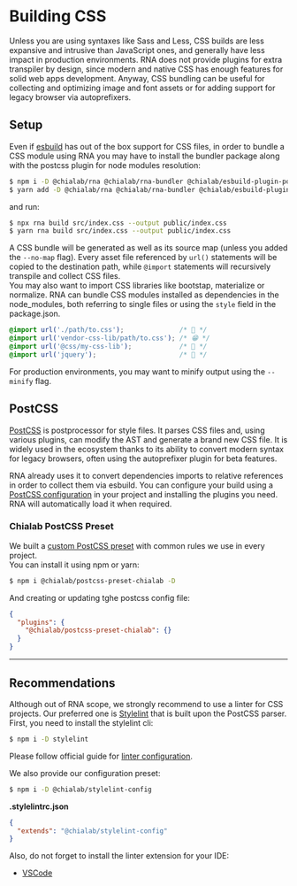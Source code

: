 # Building CSS

Unless you are using syntaxes like Sass and Less, CSS builds are less expansive and intrusive than JavaScript ones, and generally have less impact in production environments. RNA does not provide plugins for extra transpiler by design, since modern and native CSS has enough features for solid web apps development. Anyway, CSS bundling can be useful for collecting and optimizing image and font assets or for adding support for legacy browser via autoprefixers.

## Setup

Even if [esbuild](https://esbuild.github.io/) has out of the box support for CSS files, in order to bundle a CSS module using RNA you may have to install the bundler package along with the postcss plugin for node modules resolution:

```sh
$ npm i -D @chialab/rna @chialab/rna-bundler @chialab/esbuild-plugin-postcss
$ yarn add -D @chialab/rna @chialab/rna-bundler @chialab/esbuild-plugin-postcss
```

and run:

```sh
$ npx rna build src/index.css --output public/index.css
$ yarn rna build src/index.css --output public/index.css
```

A CSS bundle will be generated as well as its source map (unless you added the `--no-map` flag). Every asset file referenced by `url()` statements will be copied to the destination path, while `@import` statements will recursively transpile and collect CSS files.  
You may also want to import CSS libraries like bootstap, materialize or normalize. RNA can bundle CSS modules installed as dependencies in the node_modules, both referring to single files or using the `style` field in the package.json.

```css
@import url('./path/to.css');              /* 🙂 */
@import url('vendor-css-lib/path/to.css'); /* 😁 */
@import url('@css/my-css-lib');            /* 🤩 */
@import url('jquery');                     /* 🤕 */
```

For production environments, you may want to minify output using the `--minify` flag.

## PostCSS

[PostCSS](https://postcss.org/) is postprocessor for style files. It parses CSS files and, using various plugins, can modify the AST and generate a brand new CSS file. It is widely used in the ecosystem thanks to its ability to convert modern syntax for legacy browsers, often using the autoprefixer plugin for beta features.

RNA already uses it to convert dependencies imports to relative references in order to collect them via esbuild. You can configure your build using a [PostCSS configuration](https://github.com/postcss/postcss-load-config) in your project and installing the plugins you need. RNA will automatically load it when required.

### Chialab PostCSS Preset

We built a [custom PostCSS preset](https://www.npmjs.com/package/@chialab/postcss-preset-chialab) with common rules we use in every project.  
You can install it using npm  or yarn:

```sh
$ npm i @chialab/postcss-preset-chialab -D
```

And creating or updating tghe postcss config file:

```json
{
  "plugins": {
    "@chialab/postcss-preset-chialab": {}
  }
}
```

---

## Recommendations

Although out of RNA scope, we strongly recommend to use a linter for CSS projects. Our preferred one is [Stylelint](https://stylelint.io/) that is built upon the PostCSS parser.  
First, you need to install the stylelint cli:

```sh
$ npm i -D stylelint
```

Please follow official guide for [linter configuration](https://stylelint.io/user-guide/configure).

We also provide our configuration preset:

```sh
$ npm i -D @chialab/stylelint-config
```

**.stylelintrc.json**

```json
{
  "extends": "@chialab/stylelint-config"
}
```

Also, do not forget to install the linter extension for your IDE:
* [VSCode](https://marketplace.visualstudio.com/items?itemName=stylelint.vscode-stylelint)
